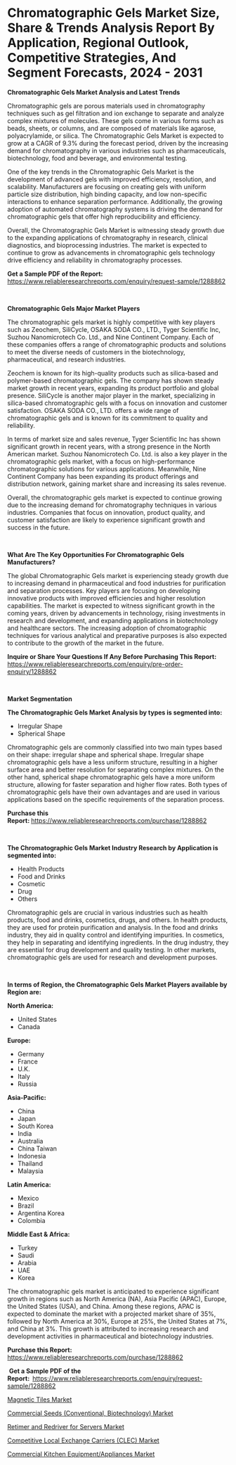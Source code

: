 <p><h1>Chromatographic Gels Market Size, Share & Trends Analysis Report By Application, Regional Outlook, Competitive Strategies, And Segment Forecasts, 2024 - 2031</h1></p><p><strong>Chromatographic Gels Market Analysis and Latest Trends</strong></p>
<p><p>Chromatographic gels are porous materials used in chromatography techniques such as gel filtration and ion exchange to separate and analyze complex mixtures of molecules. These gels come in various forms such as beads, sheets, or columns, and are composed of materials like agarose, polyacrylamide, or silica. The Chromatographic Gels Market is expected to grow at a CAGR of 9.3% during the forecast period, driven by the increasing demand for chromatography in various industries such as pharmaceuticals, biotechnology, food and beverage, and environmental testing.</p><p>One of the key trends in the Chromatographic Gels Market is the development of advanced gels with improved efficiency, resolution, and scalability. Manufacturers are focusing on creating gels with uniform particle size distribution, high binding capacity, and low non-specific interactions to enhance separation performance. Additionally, the growing adoption of automated chromatography systems is driving the demand for chromatographic gels that offer high reproducibility and efficiency.</p><p>Overall, the Chromatographic Gels Market is witnessing steady growth due to the expanding applications of chromatography in research, clinical diagnostics, and bioprocessing industries. The market is expected to continue to grow as advancements in chromatographic gels technology drive efficiency and reliability in chromatography processes.</p></p>
<p><strong>Get a Sample PDF of the Report:&nbsp;</strong> <a href="https://www.reliableresearchreports.com/enquiry/request-sample/1288862">https://www.reliableresearchreports.com/enquiry/request-sample/1288862</a></p>
<p>&nbsp;</p>
<p><strong>Chromatographic Gels Major Market Players</strong></p>
<p><p>The chromatographic gels market is highly competitive with key players such as Zeochem, SiliCycle, OSAKA SODA CO., LTD., Tyger Scientific Inc, Suzhou Nanomicrotech Co. Ltd., and Nine Continent Company. Each of these companies offers a range of chromatographic products and solutions to meet the diverse needs of customers in the biotechnology, pharmaceutical, and research industries.</p><p>Zeochem is known for its high-quality products such as silica-based and polymer-based chromatographic gels. The company has shown steady market growth in recent years, expanding its product portfolio and global presence. SiliCycle is another major player in the market, specializing in silica-based chromatographic gels with a focus on innovation and customer satisfaction. OSAKA SODA CO., LTD. offers a wide range of chromatographic gels and is known for its commitment to quality and reliability.</p><p>In terms of market size and sales revenue, Tyger Scientific Inc has shown significant growth in recent years, with a strong presence in the North American market. Suzhou Nanomicrotech Co. Ltd. is also a key player in the chromatographic gels market, with a focus on high-performance chromatographic solutions for various applications. Meanwhile, Nine Continent Company has been expanding its product offerings and distribution network, gaining market share and increasing its sales revenue.</p><p>Overall, the chromatographic gels market is expected to continue growing due to the increasing demand for chromatography techniques in various industries. Companies that focus on innovation, product quality, and customer satisfaction are likely to experience significant growth and success in the future.</p></p>
<p>&nbsp;</p>
<p><strong>What Are The Key Opportunities For Chromatographic Gels Manufacturers?</strong></p>
<p><p>The global Chromatographic Gels market is experiencing steady growth due to increasing demand in pharmaceutical and food industries for purification and separation processes. Key players are focusing on developing innovative products with improved efficiencies and higher resolution capabilities. The market is expected to witness significant growth in the coming years, driven by advancements in technology, rising investments in research and development, and expanding applications in biotechnology and healthcare sectors. The increasing adoption of chromatographic techniques for various analytical and preparative purposes is also expected to contribute to the growth of the market in the future.</p></p>
<p><strong>Inquire or Share Your Questions If Any Before Purchasing This Report:</strong> <a href="https://www.reliableresearchreports.com/enquiry/pre-order-enquiry/1288862">https://www.reliableresearchreports.com/enquiry/pre-order-enquiry/1288862</a></p>
<p>&nbsp;</p>
<p><strong>Market Segmentation</strong></p>
<p><strong>The Chromatographic Gels Market Analysis by types is segmented into:</strong></p>
<p><ul><li>Irregular Shape</li><li>Spherical Shape</li></ul></p>
<p><p>Chromatographic gels are commonly classified into two main types based on their shape: irregular shape and spherical shape. Irregular shape chromatographic gels have a less uniform structure, resulting in a higher surface area and better resolution for separating complex mixtures. On the other hand, spherical shape chromatographic gels have a more uniform structure, allowing for faster separation and higher flow rates. Both types of chromatographic gels have their own advantages and are used in various applications based on the specific requirements of the separation process.</p></p>
<p><strong>Purchase this Report:&nbsp;</strong><a href="https://www.reliableresearchreports.com/purchase/1288862">https://www.reliableresearchreports.com/purchase/1288862</a></p>
<p>&nbsp;</p>
<p><strong>The Chromatographic Gels Market Industry Research by Application is segmented into:</strong></p>
<p><ul><li>Health Products</li><li>Food and Drinks</li><li>Cosmetic</li><li>Drug</li><li>Others</li></ul></p>
<p><p>Chromatographic gels are crucial in various industries such as health products, food and drinks, cosmetics, drugs, and others. In health products, they are used for protein purification and analysis. In the food and drinks industry, they aid in quality control and identifying impurities. In cosmetics, they help in separating and identifying ingredients. In the drug industry, they are essential for drug development and quality testing. In other markets, chromatographic gels are used for research and development purposes.</p></p>
<p>&nbsp;</p>
<p><strong>In terms of Region, the Chromatographic Gels Market Players available by Region are:</strong></p>
<p>
    <p> <strong> North America: </strong>
        <ul>
            <li>United States</li>
            <li>Canada</li>
        </ul>
        </p> 
    <p> <strong> Europe: </strong>
        <ul>
            <li>Germany</li>
            <li>France</li>
            <li>U.K.</li>
            <li>Italy</li>
            <li>Russia</li>
        </ul>
        </p> 
    <p> <strong> Asia-Pacific: </strong>
        <ul>
            <li>China</li>
            <li>Japan</li>
            <li>South Korea</li>
            <li>India</li>
            <li>Australia</li>
            <li>China Taiwan</li>
            <li>Indonesia</li>
            <li>Thailand</li>
            <li>Malaysia</li>
        </ul>
        </p> 
    <p> <strong> Latin America: </strong>
        <ul>
            <li>Mexico</li>
            <li>Brazil</li>
            <li>Argentina Korea</li>
            <li>Colombia</li>
        </ul>
        </p> 
    <p> <strong> Middle East & Africa: </strong>
        <ul>
            <li>Turkey</li>
            <li>Saudi</li>
            <li>Arabia</li>
            <li>UAE</li>
            <li>Korea</li>
        </ul>
    </p>
    </p>
<p><p>The chromatographic gels market is anticipated to experience significant growth in regions such as North America (NA), Asia Pacific (APAC), Europe, the United States (USA), and China. Among these regions, APAC is expected to dominate the market with a projected market share of 35%, followed by North America at 30%, Europe at 25%, the United States at 7%, and China at 3%. This growth is attributed to increasing research and development activities in pharmaceutical and biotechnology industries.</p></p>
<p><strong>Purchase this Report: </strong><a href="https://www.reliableresearchreports.com/purchase/1288862">https://www.reliableresearchreports.com/purchase/1288862</a></p>
<p>&nbsp;<strong>Get a Sample PDF of the Report:&nbsp;&nbsp;</strong><a href="https://www.reliableresearchreports.com/enquiry/request-sample/1288862">https://www.reliableresearchreports.com/enquiry/request-sample/1288862</a></p>
<p><strong></strong></p>
<p><p><a href="https://view.publitas.com/reportprime-1/magnetic-tiles-market-size-growth-outlook-from-2024-to-2031-projecting-at-markets-trends-analysis-by-application-regional-outlook-and-revenue/">Magnetic Tiles Market</a></p><p><a href="https://fearless-okapi-6c8.notion.site/Commercial-Seeds-Conventional-Biotechnology-Market-Size-and-Growth-Market-Segmentation-Regional-0a68296c7c2244b0a19bcd415c4a5c31">Commercial Seeds (Conventional, Biotechnology) Market</a></p><p><a href="https://view.publitas.com/reportprime-1/global-retimer-and-redriver-for-servers-market-size-and-market-trends-insights-and-projections-from-2024-to-2031/">Retimer and Redriver for Servers Market</a></p><p><a href="https://scarlet-rocket-c63.notion.site/Competitive-Local-Exchange-Carriers-CLEC-Market-Size-Focuses-on-Market-Dynamics-In-Depth-Analysis-3ed943823f6843a6bc83aa1e09bb1c8f">Competitive Local Exchange Carriers (CLEC) Market</a></p><p><a href="https://zircon-bluebell-299.notion.site/Commercial-Kitchen-Equipment-Appliances-Market-Size-Market-Trends-and-Growth-Outlook-forecasted-fo-3652a4b873bb4f57887434303c2c4961">Commercial Kitchen Equipment/Appliances Market</a></p></p>